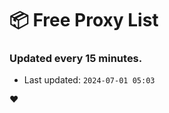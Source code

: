 # :package: Free Proxy List
### Updated every 15 minutes.

- Last updated: `2024-07-01 05:03`

:heart:
